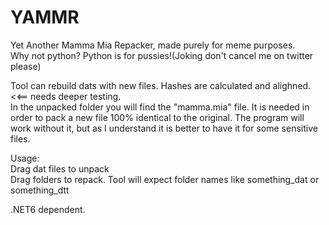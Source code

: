 # YAMMR

Yet Another Mamma Mia Repacker, made purely for meme purposes.    
Why not python? Python is for pussies!(Joking don't cancel me on twitter please)

Tool can rebuild dats with new files. Hashes are calculated and alighned. <<== needs deeper testing.     
In the unpacked folder you will find the "mamma.mia" file. It is needed in order to pack a new file 100% identical to the original. The program will work without it, but as I understand it is better to have it for some sensitive files.

Usage:    
Drag dat files to unpack    
Drag folders to repack.    Tool will expect folder names like something_dat or something_dtt    

.NET6 dependent. 

